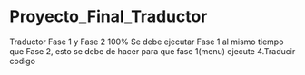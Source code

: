# Proyecto_Final_Traductor
Traductor Fase 1 y Fase 2 100%
Se debe ejecutar Fase 1 al mismo tiempo que Fase 2, esto se debe de hacer para que fase 1(menu) ejecute 4.Traducir codigo
